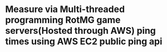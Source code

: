 # Measure via Multi-threaded programming RotMG game servers(Hosted through AWS) ping times using AWS EC2 public ping api

